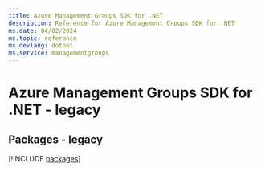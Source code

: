 ```yaml
---
title: Azure Management Groups SDK for .NET
description: Reference for Azure Management Groups SDK for .NET
ms.date: 04/02/2024
ms.topic: reference
ms.devlang: dotnet
ms.service: managementgroups
---
```

# Azure Management Groups SDK for .NET - legacy
## Packages - legacy
[!INCLUDE [packages](management-groups-index.md)]